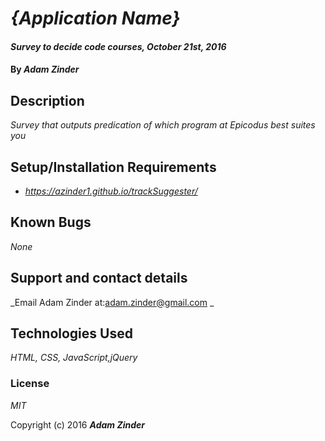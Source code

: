 # _{Application Name}_

#### _Survey to decide code courses, October 21st, 2016_

#### By _**Adam Zinder**_

## Description

_Survey that outputs predication of which program at Epicodus best suites you_

## Setup/Installation Requirements

* _https://azinder1.github.io/trackSuggester/_

## Known Bugs

_None_

## Support and contact details

_Email Adam Zinder at:adam.zinder@gmail.com _

## Technologies Used

_HTML, CSS, JavaScript,jQuery_

### License

*MIT*

Copyright (c) 2016 **_Adam Zinder_**
